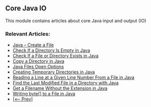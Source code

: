 ## Core Java IO

This module contains articles about core Java input and output (IO)

### Relevant Articles: 

- [Java – Create a File](https://www.surya.com/java-how-to-create-a-file)
- [Check If a Directory Is Empty in Java](https://www.surya.com/java-check-empty-directory)
- [Check If a File or Directory Exists in Java](https://www.surya.com/java-file-directory-exists)
- [Copy a Directory in Java](https://www.surya.com/java-copy-directory)
- [Java Files Open Options](https://www.surya.com/java-file-options)
- [Creating Temporary Directories in Java](https://www.surya.com/java-temp-directories)
- [Reading a Line at a Given Line Number From a File in Java](https://www.surya.com/java-read-line-at-number)
- [Find the Last Modified File in a Directory with Java](https://www.surya.com/java-last-modified-file)
- [Get a Filename Without the Extension in Java](https://www.surya.com/java-filename-without-extension)
- [Writing byte[] to a File in Java](https://www.surya.com/java-write-byte-array-file)
- [[<-- Prev]](/core-java-modules/core-java-io-2)
